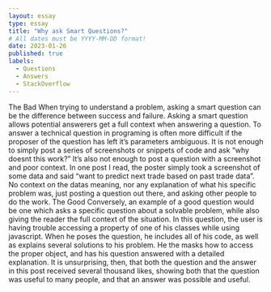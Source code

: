 ```yaml
---
layout: essay
type: essay
title: "Why ask Smart Questions?"
# All dates must be YYYY-MM-DD format!
date: 2023-01-26
published: true
labels:
  - Questions
  - Answers
  - StackOverflow
---
```



The Bad
When trying to understand a problem, asking a smart question can be the difference between success and failure. Asking a smart question allows potential answerers get a full context when answering a question. To answer a technical question in programing is often more difficult if the proposer of the question has left it’s parameters ambiguous. It is not enough to simply post a series of screenshots or snippets of code and ask “why doesnt this work?” It’s also not enough to post a question with a screenshot and poor context. In one post I read, the poster simply took a screenshot of some data and said “want to predict next trade based on past trade data”. No context on the datas meaning, nor any explanation of what his specific problem was, just posting a question out there, and asking other people to do the work.
The Good
Conversely, an example of a good question would be one which asks a specific question about a solvable problem, while also giving the reader the full context of the situation. In this question, the user is having trouble accessing a property of one of his classes while using javascript. When he poses the question, he includes all of his code, as well as explains several solutions to his problem. He the masks how to access the proper object, and has his question answered with a detailed explanation. It is unsurprising, then, that both the question and the answer in this post received several thousand likes, showing both that the question was useful to many people, and that an answer was possible and useful. 



